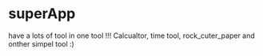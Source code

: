 # superApp
have a lots of tool in one tool !!! Calcualtor, time tool, rock_cuter_paper and onther simpel tool :)
